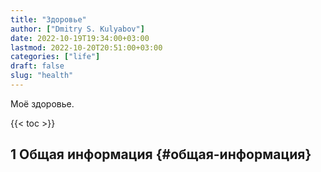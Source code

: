 ```yaml
---
title: "Здоровье"
author: ["Dmitry S. Kulyabov"]
date: 2022-10-19T19:34:00+03:00
lastmod: 2022-10-20T20:51:00+03:00
categories: ["life"]
draft: false
slug: "health"
---
```


Моё здоровье.

<!--more-->

{{< toc >}}


## <span class="section-num">1</span> Общая информация {#общая-информация}
